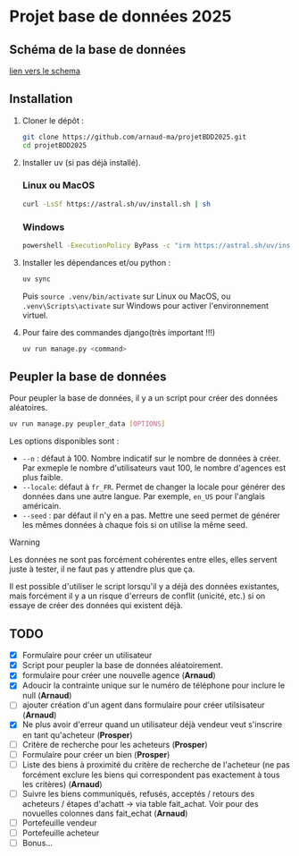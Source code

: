 # Projet base de données 2025

## Schéma de la base de données

[lien vers le schema](database_schema.svg)

## Installation

1. Cloner le dépôt :

    ```bash
    git clone https://github.com/arnaud-ma/projetBDD2025.git
    cd projetBDD2025
    ```

2. Installer uv (si pas déjà installé).

   ### Linux ou MacOS

    ```bash
    curl -LsSf https://astral.sh/uv/install.sh | sh
    ```

   ### Windows

    ```bash
    powershell -ExecutionPolicy ByPass -c "irm https://astral.sh/uv/install.ps1 | iex"
    ```

3. Installer les dépendances et/ou python :

    ```bash
    uv sync
    ```

    Puis `source .venv/bin/activate` sur Linux ou MacOS, ou `.venv\Scripts\activate` sur Windows pour activer l'environnement virtuel.

4. Pour faire des commandes django(très important !!!)

    ```bash
    uv run manage.py <command>
    ```

## Peupler la base de données

Pour peupler la base de données, il y a un script pour créer des données aléatoires.

```bash
uv run manage.py peupler_data [OPTIONS]
```

Les options disponibles sont :

- `--n` : défaut à 100. Nombre indicatif sur le nombre de données à créer. Par exmeple le nombre d'utilisateurs vaut 100, le nombre d'agences est plus faible.
- `--locale`: défaut à `fr_FR`. Permet de changer la locale pour générer des données dans une autre langue. Par exemple, `en_US` pour l'anglais américain.
- `--seed` : par défaut il n'y en a pas. Mettre une seed permet de générer les mêmes données à chaque fois si on utilise la même seed.

> [!WARNING]
> Les données ne sont pas forcément cohérentes entre elles, elles servent juste à tester,
> il ne faut pas y attendre plus que ça.
>
> Il est possible d'utiliser le script lorsqu'il y a déjà des données existantes, mais forcément il y a un risque d'erreurs  de conflit (unicité, etc.) si on essaye de créer des données qui existent déjà.

## TODO

- [X] Formulaire pour créer un utilisateur
- [X] Script pour peupler la base de données aléatoirement.
- [X] formulaire pour créer une nouvelle agence (**Arnaud**)
- [X] Adoucir la contrainte unique sur le numéro de téléphone pour inclure le null (**Arnaud**)
- [ ] ajouter création d'un agent dans formulaire pour créer utilsisateur (**Arnaud**)
- [X] Ne plus avoir d'erreur quand un utilisateur déjà vendeur veut s'inscrire en tant qu'acheteur (**Prosper**)
- [ ] Critère de recherche pour les acheteurs (**Prosper**)
- [ ] Formulaire pour créer un bien (**Prosper**)
- [ ] Liste des biens à proximité du critère de recherche de l'acheteur (ne pas forcément exclure les biens qui correspondent pas exactement à tous les critères) (**Arnaud**)
- [ ] Suivre les biens communiqués, refusés, acceptés / retours des acheteurs / étapes d'achatt  -> via table fait_achat. Voir pour des novuelles colonnes dans fait_echat (**Arnaud**)
- [ ] Portefeuille vendeur
- [ ] Portefeuille acheteur
- [ ] Bonus...

